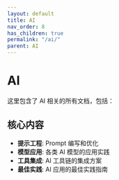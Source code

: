 ```yaml
---
layout: default
title: AI
nav_order: 8
has_children: true
permalink: "/ai/"
parent: AI
---
```


# AI

这里包含了 AI 相关的所有文档，包括：

## 核心内容

- **提示工程**: Prompt 编写和优化
- **模型应用**: 各类 AI 模型的应用实践
- **工具集成**: AI 工具链的集成方案
- **最佳实践**: AI 应用的最佳实践指南
